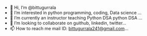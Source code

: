 - 👋 Hi, I’m @bittugurrala
- 👀 I’m interested in python programming, coding, Data science ...
- 🌱 I’m currently an instructor teaching Python DSA python DSA ...
- 💞️ I’m looking to collaborate on guithub, linkedin, twitter...
- 📫 How to reach me mail ID: bittugurrala241@gmail.com...

<!---
bittugurrala/bittugurrala is a ✨ special ✨ repository because its `README.md` (this file) appears on your GitHub profile.
You can click the Preview link to take a look at your changes.
--->
